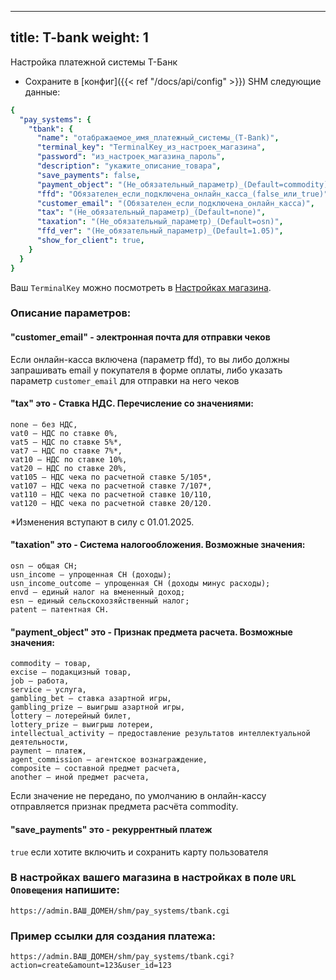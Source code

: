 
---
title: T-bank
weight: 1
---

Настройка платежной системы Т-Банк

* Сохраните в [конфиг]({{< ref "/docs/api/config" >}}) SHM следующие данные:
```yaml
{
  "pay_systems": {
    "tbank": {
      "name": "отабражаемое_имя_платежный_системы_(T-Bank)",
      "terminal_key": "TerminalKey_из_настроек_магазина",
      "password": "из_настроек_магазина_пароль",
      "description": "укажите_описание_товара",
      "save_payments": false,
      "payment_object": "(Не_обязательный_параметр)_(Default=commodity)",
      "ffd": "Обязателен_если_подключена_онлайн_касса_(false_или_true)",
      "customer_email": "(Обязателен_если_подключена_онлайн_касса)",
      "tax": "(Не_обязательный_параметр)_(Default=none)",
      "taxation": "(Не_обязательный_параметр)_(Default=osn)",
      "ffd_ver": "(Не_обязательный_параметр)_(Default=1.05)",
      "show_for_client": true,
    }
  }
}
```

Ваш `TerminalKey` можно посмотреть в [Настройках магазина](https://www.tbank.ru/kassa/).

### Описание параметров:

#### "customer_email" - электронная почта для отправки чеков

Если онлайн-касса включена (параметр ffd), то вы либо должны запрашивать email у покупателя в форме оплаты, либо указать параметр `customer_email` для отправки на него чеков

#### "tax" это - Ставка НДС. Перечисление со значениями:

    none — без НДС,
    vat0 — НДС по ставке 0%,
    vat5 — НДС по ставке 5%*,
    vat7 — НДС по ставке 7%*,
    vat10 — НДС по ставке 10%,
    vat20 — НДС по ставке 20%,
    vat105 — НДС чека по расчетной ставке 5/105*,
    vat107 — НДС чека по расчетной ставке 7/107*,
    vat110 — НДС чека по расчетной ставке 10/110,
    vat120 — НДС чека по расчетной ставке 20/120.

*Изменения вступают в силу с 01.01.2025.

#### "taxation" это - Система налогообложения. Возможные значения:

    osn — общая СН;
    usn_income — упрощенная СН (доходы);
    usn_income_outcome — упрощенная СН (доходы минус расходы);
    envd — единый налог на вмененный доход;
    esn — единый сельскохозяйственный налог;
    patent — патентная СН.

#### "payment_object" это - Признак предмета расчета. Возможные значения:

    commodity — товар,
    excise — подакцизный товар,
    job — работа,
    service — услуга,
    gambling_bet — ставка азартной игры,
    gambling_prize — выигрыш азартной игры,
    lottery — лотерейный билет,
    lottery_prize — выигрыш лотереи,
    intellectual_activity — предоставление результатов интеллектуальной деятельности,
    payment — платеж,
    agent_commission — агентское вознаграждение,
    composite — составной предмет расчета,
    another — иной предмет расчета,

Если значение не передано, по умолчанию в онлайн-кассу отправляется признак предмета расчёта commodity.

#### "save_payments" это - рекуррентный платеж
`true` если хотите включить и сохранить карту пользователя


### В настройках вашего магазина в настройках в поле `URL Оповещения` напишите:

  `https://admin.ВАШ_ДОМЕН/shm/pay_systems/tbank.cgi`


### Пример ссылки для создания платежа:

`https://admin.ВАШ_ДОМЕН/shm/pay_systems/tbank.cgi?action=create&amount=123&user_id=123`

